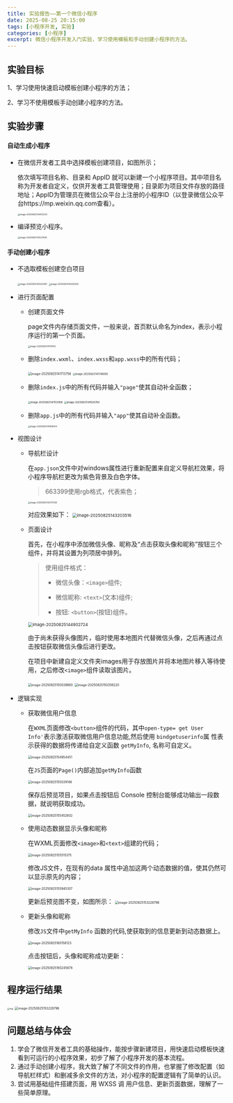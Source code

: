 ```yaml
---
title: 实验报告——第一个微信小程序
date: 2025-08-25 20:15:00
tags: [小程序开发, 实验]
categories: [小程序]
excerpt: 微信小程序开发入门实验，学习使用模板和手动创建小程序的方法。
---
```


## 实验目标

1、学习使用快速启动模板创建小程序的方法；

2、学习不使用模板手动创建小程序的方法。

## 实验步骤

#### 自动生成小程序

- 在微信开发者工具中选择模板创建项目，如图所示；

  依次填写项目名称、目录和 AppID 就可以新建一个小程序项目。其中项目名称为开发者自定义，仅供开发者工具管理使用；目录即为项目文件存放的路径地址；AppID为管理员在微信公众平台上注册的小程序ID（以登录微信公众平台https://mp.weixin.qq.com查看）。

  <img src="/chunk.github.io/images/image-20250825134403333.png" alt="image-20250825134403333" style="zoom: 33%;" />

- 编译预览小程序。

  <img src="/chunk.github.io/images/image-20250825135537636.png" alt="image-20250825135537636" style="zoom:33%;" />

#### 手动创建小程序

- 不选取模板创建空白项目

  <img src="/chunk.github.io/images/image-20250825140243487.png" alt="image-20250825140243487" style="zoom:33%;" />

  <img src="/chunk.github.io/images/image-20250825140435939.png" alt="image-20250825140435939" style="zoom:33%;" />

- 进行页面配置

  - 创建页面文件

    page文件内存储页面文件，一般来说，首页默认命名为index，表示小程序运行的第一个页面。

    <img src="/chunk.github.io/images/image-20250825141119412.png" alt="image-20250825141119412" style="zoom:33%;" />

  - 删除`index.wxml`、`index.wxss`和`app.wxss`中的所有代码；

    <img src="/chunk.github.io/images/image-20250825141713756.png" alt="image-20250825141713756" style="zoom: 50%;" />
    <img src="/chunk.github.io/images/image-20250825141748090.png" alt="image-20250825141748090" style="zoom:40%;" />

    

  - 删除`index.js`中的所有代码并输入`"page"`使其自动补全函数；

    <img src="/chunk.github.io/images/image-20250825141512906.png" alt="image-20250825141512906" style="zoom:40%;" />
    <img src="/chunk.github.io/images/image-20250825141626784.png" alt="image-20250825141626784" style="zoom:40%;" />

  - 删除`app.js`中的所有代码并输入`"app"`使其自动补全函数。

    <img src="/chunk.github.io/images/image-20250825141858454.png" alt="image-20250825141858454" style="zoom:33%;" />

- 视图设计

  - 导航栏设计

    在`app.json`文件中对windows属性进行重新配置来自定义导航栏效果，将小程序导航栏更改为紫色背景及白色字体。

    > 663399使用rgb格式，代表紫色；

    <img src="/chunk.github.io/images/image-20250825142757592.png" alt="image-20250825142757592" style="zoom:33%;" />

    对应效果如下：
    <img src="/chunk.github.io/images/image-20250825143203516.png" alt="image-20250825143203516" style="zoom: 67%;" />

  - 页面设计

    首先，在小程序中添加微信头像、昵称及“点击获取头像和昵称”按钮三个组件，并将其设置为列项居中排列。

    > 使用组件格式：
    >
    > - 微信头像：`<image>`组件; 
    >
    > - 微信昵称: `<text>`(文本)组件; 
    >
    > - 按钮: `<button>`(按钮)组件。

    <img src="/chunk.github.io/images/image-20250825144902724.png" alt="image-20250825144902724" style="zoom:67%;" />

    由于尚未获得头像图片，临时使用本地图片代替微信头像，之后再通过点击按钮获取微信头像后进行更改。

    在项目中新建自定义文件夹images用于存放图片并将本地图片移入等待使用，之后修改`<image>`组件读取该图片。

    <img src="/chunk.github.io/images/image-20250825150038680.png" alt="image-20250825150038680" style="zoom: 50%;" />

    <img src="/chunk.github.io/images/image-20250825150358220.png" alt="image-20250825150358220" style="zoom:50%;" />

- 逻辑实现

  - 获取微信用户信息

    在`WXML`页面修改`<button>`组件的代码，其中`open-type= get User Info'`表示激活获取微信用户信息功能,然后使用 `bindgetuserinfo`属 性表示获得的数据将传递给自定义函数 `getMyInfo`, 名称可自定义。

    <img src="/chunk.github.io/images/image-20250825154954451.png" alt="image-20250825154954451" style="zoom:50%;" />

    在`JS`页面的`Page()`内部追加`getMyInfo`函数

    <img src="/chunk.github.io/images/image-20250825155039146.png" alt="image-20250825155039146" style="zoom:50%;" />

    保存后预览项目，如果点击按钮后 Console 控制台能够成功输出一段数据，就说明获取成功。

    <img src="/chunk.github.io/images/image-20250825155452602.png" alt="image-20250825155452602" style="zoom:50%;" />

  - 使用动态数据显示头像和昵称

    在WXML页面修改`<image>`和`<text>`组建的代码；

    <img src="/chunk.github.io/images/image-20250825155515375.png" alt="image-20250825155515375" style="zoom:50%;" />

    修改JS文件，在现有的data 属性中追加这两个动态数据的值，使其仍然可以显示原先的内容；

    <img src="/chunk.github.io/images/image-20250825155945307.png" alt="image-20250825155945307" style="zoom:50%;" />

    更新后预览图不变，如图所示：
    <img src="/chunk.github.io/images/image-20250825153228796.png" alt="image-20250825153228796" style="zoom:50%;" />

  - 更新头像和昵称

    修改`JS`文件中`getMyInfo` 函数的代码,使获取到的信息更新到动态数据上。

    <img src="/chunk.github.io/images/image-20250825160158123.png" alt="image-20250825160158123" style="zoom:50%;" />

    点击按钮后，头像和昵称成功更新：

    <img src="/chunk.github.io/images/image-20250825160245678.png" alt="image-20250825160245678" style="zoom:50%;" />

## 程序运行结果

 <img src="/chunk.github.io/images/image-20250825140021498.png" alt="img" style="zoom:33%;" />                  

 <img src="/chunk.github.io/images/image-20250825153228796.png" alt="image-20250825153228796" style="zoom:50%;" />   

## 问题总结与体会

1. 学会了微信开发者工具的基础操作，能按步骤新建项目，用快速启动模板快速看到可运行的小程序效果，初步了解了小程序开发的基本流程。
2. 通过手动创建小程序，我大致了解了不同文件的作用，也掌握了修改配置（如导航栏样式）和删减多余文件的方法，对小程序的配置逻辑有了简单的认识。
3. 尝试用基础组件搭建页面，用 WXSS 调 用户信息、更新页面数据，理解了一些简单原理。